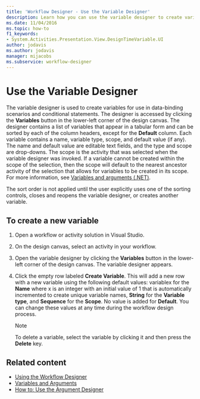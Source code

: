 ```yaml
---
title: 'Workflow Designer - Use the Variable Designer'
description: Learn how you can use the variable designer to create variables for use in data-binding scenarios and conditional statements.
ms.date: 11/04/2016
ms.topic: how-to
f1_keywords:
- System.Activities.Presentation.View.DesignTimeVariable.UI
author: jodavis
ms.author: jodavis
manager: mijacobs
ms.subservice: workflow-designer
---
```

# Use the Variable Designer

The variable designer is used to create variables for use in data-binding scenarios and conditional statements. The designer is accessed by clicking the **Variables** button in the lower-left corner of the design canvas. The designer contains a list of variables that appear in a tabular form and can be sorted by each of the column headers, except for the **Default** column. Each variable contains a name, variable type, scope, and default value (if any). The name and default value are editable text fields, and the type and scope are drop-downs. The scope is the activity that was selected when the variable designer was invoked. If a variable cannot be created within the scope of the selection, then the scope will default to the nearest ancestor activity of the selection that allows for variables to be created in its scope. For more information, see [Variables and arguments (.NET)](/dotnet/framework/windows-workflow-foundation/variables-and-arguments).

 The sort order is not applied until the user explicitly uses one of the sorting controls, closes and reopens the variable designer, or creates another variable.

## To create a new variable

1. Open a workflow or activity solution in Visual Studio.

2. On the design canvas, select an activity in your workflow.

3. Open the variable designer by clicking the **Variables** button in the lower-left corner of the design canvas. The variable designer appears.

4. Click the empty row labeled **Create Variable**. This will add a new row with a new variable using the following default values: variablex for the **Name** where x is an integer with an initial value of 1 that is automatically incremented to create unique variable names, **String** for the **Variable type**, and **Sequence** for the **Scope**. No value is added for **Default**. You can change these values at any time during the workflow design process.

    > [!NOTE]
    > To delete a variable, select the variable by clicking it and then press the **Delete** key.

## Related content

- [Using the Workflow Designer](developing-applications-with-the-workflow-designer.md)
- [Variables and Arguments](/dotnet/framework/windows-workflow-foundation/variables-and-arguments)
- [How to: Use the Argument Designer](../workflow-designer/how-to-use-the-argument-designer.md)
